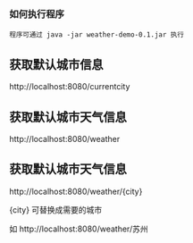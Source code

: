 ### 如何执行程序

```
程序可通过 java -jar weather-demo-0.1.jar 执行
```



## 获取默认城市信息

http://localhost:8080/currentcity

## 获取默认城市天气信息

http://localhost:8080/weather

## 获取默认城市天气信息

http://localhost:8080/weather/{city}

{city} 可替换成需要的城市

如 http://localhost:8080/weather/苏州




